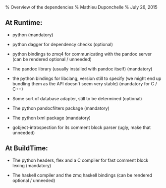% Overview of the dependencies
% Mathieu Duponchelle
% July 26, 2015

At Runtime:
-----------

* python (mandatory)

* python dagger for dependency checks (optional)

* python bindings to zmq4 for communicating with
  the pandoc server (can be rendered optional / unneeded)

* The pandoc library (usually installed with pandoc itself) (mandatory)

* the python bindings for libclang, version still to specify
  (we might end up bundling them as the API doesn't seem very stable)
  (mandatory for C / C++)

* Some sort of database adapter, still to be determined (optional)

* The python pandocfilters package (mandatory)

* The python lxml package (mandatory)

* gobject-introspection for its comment block parser (ugly, make that unneeded)

At BuildTime:
-------------

* The python headers, flex and a C compiler for fast comment
  block lexing (mandatory)

* The haskell compiler and the zmq haskell bindings
  (can be rendered optional / unneeded)
